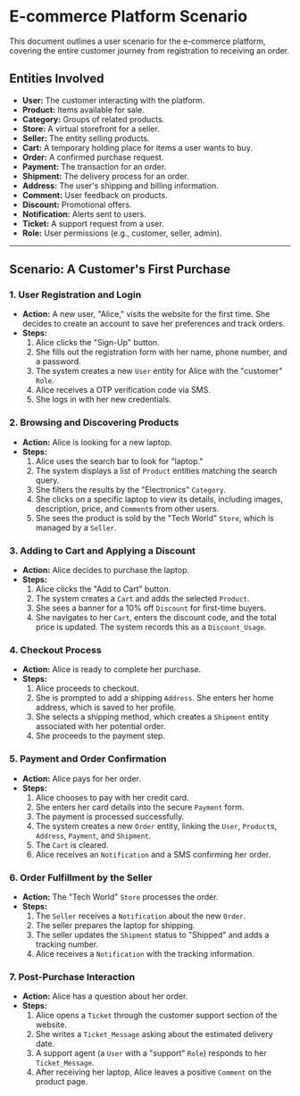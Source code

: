# E-commerce Platform Scenario

This document outlines a user scenario for the e-commerce platform, covering the entire customer journey from registration to receiving an order.

## Entities Involved

*   **User:** The customer interacting with the platform.
*   **Product:** Items available for sale.
*   **Category:** Groups of related products.
*   **Store:** A virtual storefront for a seller.
*   **Seller:** The entity selling products.
*   **Cart:** A temporary holding place for items a user wants to buy.
*   **Order:** A confirmed purchase request.
*   **Payment:** The transaction for an order.
*   **Shipment:** The delivery process for an order.
*   **Address:** The user's shipping and billing information.
*   **Comment:** User feedback on products.
*   **Discount:** Promotional offers.
*   **Notification:** Alerts sent to users.
*   **Ticket:** A support request from a user.
*   **Role:** User permissions (e.g., customer, seller, admin).

---

## Scenario: A Customer's First Purchase

### 1. User Registration and Login

*   **Action:** A new user, "Alice," visits the website for the first time. She decides to create an account to save her preferences and track orders.
*   **Steps:**
    1.  Alice clicks the "Sign-Up" button.
    2.  She fills out the registration form with her name, phone number, and a password.
    3.  The system creates a new `User` entity for Alice with the "customer" `Role`.
    4.  Alice receives a OTP verification code via SMS.
    5.  She logs in with her new credentials.

### 2. Browsing and Discovering Products

*   **Action:** Alice is looking for a new laptop.
*   **Steps:**
    1.  Alice uses the search bar to look for "laptop."
    2.  The system displays a list of `Product` entities matching the search query.
    3.  She filters the results by the "Electronics" `Category`.
    4.  She clicks on a specific laptop to view its details, including images, description, price, and `Comment`s from other users.
    5.  She sees the product is sold by the "Tech World" `Store`, which is managed by a `Seller`.

### 3. Adding to Cart and Applying a Discount

*   **Action:** Alice decides to purchase the laptop.
*   **Steps:**
    1.  Alice clicks the "Add to Cart" button.
    2.  The system creates a `Cart` and adds the selected `Product`.
    3.  She sees a banner for a 10% off `Discount` for first-time buyers.
    4.  She navigates to her `Cart`, enters the discount code, and the total price is updated. The system records this as a `Discount_Usage`.

### 4. Checkout Process

*   **Action:** Alice is ready to complete her purchase.
*   **Steps:**
    1.  Alice proceeds to checkout.
    2.  She is prompted to add a shipping `Address`. She enters her home address, which is saved to her profile.
    3.  She selects a shipping method, which creates a `Shipment` entity associated with her potential order.
    4.  She proceeds to the payment step.

### 5. Payment and Order Confirmation

*   **Action:** Alice pays for her order.
*   **Steps:**
    1.  Alice chooses to pay with her credit card.
    2.  She enters her card details into the secure `Payment` form.
    3.  The payment is processed successfully.
    4.  The system creates a new `Order` entity, linking the `User`, `Product`s, `Address`, `Payment`, and `Shipment`.
    5.  The `Cart` is cleared.
    6.  Alice receives an `Notification` and a SMS confirming her order.

### 6. Order Fulfillment by the Seller

*   **Action:** The "Tech World" `Store` processes the order.
*   **Steps:**
    1.  The `Seller` receives a `Notification` about the new `Order`.
    2.  The seller prepares the laptop for shipping.
    3.  The seller updates the `Shipment` status to "Shipped" and adds a tracking number.
    4.  Alice receives a `Notification` with the tracking information.

### 7. Post-Purchase Interaction

*   **Action:** Alice has a question about her order.
*   **Steps:**
    1.  Alice opens a `Ticket` through the customer support section of the website.
    2.  She writes a `Ticket_Message` asking about the estimated delivery date.
    3.  A support agent (a `User` with a "support" `Role`) responds to her `Ticket_Message`.
    4.  After receiving her laptop, Alice leaves a positive `Comment` on the product page.
